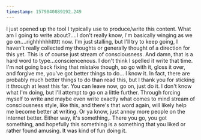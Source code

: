```yaml
---
timestamp: 1579840889192.249
---
```

I just opened up the tool I typically use to produce/write this content. What am I going to write about?....I don't really know, I'm basically winging as we go on....righhhhhhttttt now. I'm just stalling, but I'll try to keep going, I haven't really collected my thoughts or generally thought of a direction for this yet. This is of course just stream of consciousness. And damn, that is a hard word to type...consciencenous. I don't think I spelled it write that time. I'm not going back fixing that mistake though, so go with it, gloss it over, and forgive me, you've got better things to do... I know it. In fact, there are probably much better things to do than read this, but I thank you for sticking it through at least this far. You can leave now, go on, just do it. I don't know what I'm doing, but I'll attempt to go on a little further. Through forcing myself to write and maybe even write exactly what comes to mind stream of consciousness style, like this, and there's that word again, will likely help me become better at writing. Or ya know, just annoy more people on the internet better. Either way, it's something,. There you go, you got something, and hopefully this something is a something that you liked or rather found amusing. It was kind of fun doing it.